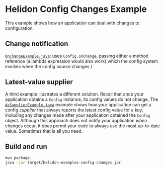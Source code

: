 # Helidon Config Changes Example

This example shows how an application can deal with changes to 
configuration.

## Change notification

[`OnChangeExample.java`](./src/main/java/io/helidon/config/examples/changes/OnChangeExample.java):
uses `Config.onChange`, passing either a method reference (a lambda expression
would also work) which the config system invokes when the config source changes
)

## Latest-value supplier

A third example illustrates a different solution. 
Recall that once your application obtains a `Config` instance, its config values 
do not change. The 
[`AsSupplierExample.java`](./src/main/java/io/helidon/config/examples/changes/AsSupplierExample.java)
example shows how your application can get a config _supplier_ that always reports 
the latest config value for a key, including any changes made after your
application obtained the `Config` object. Although this approach does not notify
your application _when_ changes occur, it _does_ permit your code to always use 
the most up-to-date value. Sometimes that is all you need.

## Build and run

```bash
mvn package
java -jar target/helidon-examples-config-changes.jar
```
